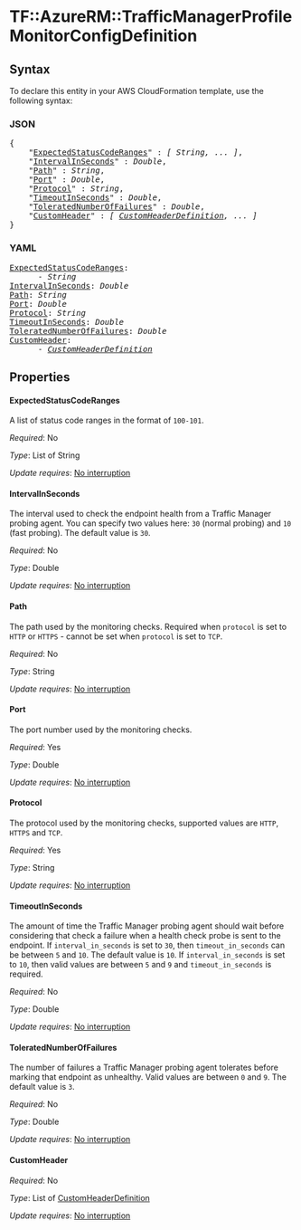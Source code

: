 # TF::AzureRM::TrafficManagerProfile MonitorConfigDefinition

## Syntax

To declare this entity in your AWS CloudFormation template, use the following syntax:

### JSON

<pre>
{
    "<a href="#expectedstatuscoderanges" title="ExpectedStatusCodeRanges">ExpectedStatusCodeRanges</a>" : <i>[ String, ... ]</i>,
    "<a href="#intervalinseconds" title="IntervalInSeconds">IntervalInSeconds</a>" : <i>Double</i>,
    "<a href="#path" title="Path">Path</a>" : <i>String</i>,
    "<a href="#port" title="Port">Port</a>" : <i>Double</i>,
    "<a href="#protocol" title="Protocol">Protocol</a>" : <i>String</i>,
    "<a href="#timeoutinseconds" title="TimeoutInSeconds">TimeoutInSeconds</a>" : <i>Double</i>,
    "<a href="#toleratednumberoffailures" title="ToleratedNumberOfFailures">ToleratedNumberOfFailures</a>" : <i>Double</i>,
    "<a href="#customheader" title="CustomHeader">CustomHeader</a>" : <i>[ <a href="customheaderdefinition.md">CustomHeaderDefinition</a>, ... ]</i>
}
</pre>

### YAML

<pre>
<a href="#expectedstatuscoderanges" title="ExpectedStatusCodeRanges">ExpectedStatusCodeRanges</a>: <i>
      - String</i>
<a href="#intervalinseconds" title="IntervalInSeconds">IntervalInSeconds</a>: <i>Double</i>
<a href="#path" title="Path">Path</a>: <i>String</i>
<a href="#port" title="Port">Port</a>: <i>Double</i>
<a href="#protocol" title="Protocol">Protocol</a>: <i>String</i>
<a href="#timeoutinseconds" title="TimeoutInSeconds">TimeoutInSeconds</a>: <i>Double</i>
<a href="#toleratednumberoffailures" title="ToleratedNumberOfFailures">ToleratedNumberOfFailures</a>: <i>Double</i>
<a href="#customheader" title="CustomHeader">CustomHeader</a>: <i>
      - <a href="customheaderdefinition.md">CustomHeaderDefinition</a></i>
</pre>

## Properties

#### ExpectedStatusCodeRanges

A list of status code ranges in the format of `100-101`.

_Required_: No

_Type_: List of String

_Update requires_: [No interruption](https://docs.aws.amazon.com/AWSCloudFormation/latest/UserGuide/using-cfn-updating-stacks-update-behaviors.html#update-no-interrupt)

#### IntervalInSeconds

The interval used to check the endpoint health from a Traffic Manager probing agent. You can specify two values here: `30` (normal probing) and `10` (fast probing). The default value is `30`.

_Required_: No

_Type_: Double

_Update requires_: [No interruption](https://docs.aws.amazon.com/AWSCloudFormation/latest/UserGuide/using-cfn-updating-stacks-update-behaviors.html#update-no-interrupt)

#### Path

The path used by the monitoring checks. Required when `protocol` is set to `HTTP` or `HTTPS` - cannot be set when `protocol` is set to `TCP`.

_Required_: No

_Type_: String

_Update requires_: [No interruption](https://docs.aws.amazon.com/AWSCloudFormation/latest/UserGuide/using-cfn-updating-stacks-update-behaviors.html#update-no-interrupt)

#### Port

The port number used by the monitoring checks.

_Required_: Yes

_Type_: Double

_Update requires_: [No interruption](https://docs.aws.amazon.com/AWSCloudFormation/latest/UserGuide/using-cfn-updating-stacks-update-behaviors.html#update-no-interrupt)

#### Protocol

The protocol used by the monitoring checks, supported values are `HTTP`, `HTTPS` and `TCP`.

_Required_: Yes

_Type_: String

_Update requires_: [No interruption](https://docs.aws.amazon.com/AWSCloudFormation/latest/UserGuide/using-cfn-updating-stacks-update-behaviors.html#update-no-interrupt)

#### TimeoutInSeconds

The amount of time the Traffic Manager probing agent should wait before considering that check a failure when a health check probe is sent to the endpoint. If `interval_in_seconds` is set to `30`, then `timeout_in_seconds` can be between `5` and `10`. The default value is `10`. If `interval_in_seconds` is set to `10`, then valid values are between `5` and `9` and `timeout_in_seconds` is required.

_Required_: No

_Type_: Double

_Update requires_: [No interruption](https://docs.aws.amazon.com/AWSCloudFormation/latest/UserGuide/using-cfn-updating-stacks-update-behaviors.html#update-no-interrupt)

#### ToleratedNumberOfFailures

The number of failures a Traffic Manager probing agent tolerates before marking that endpoint as unhealthy. Valid values are between `0` and `9`. The default value is `3`.

_Required_: No

_Type_: Double

_Update requires_: [No interruption](https://docs.aws.amazon.com/AWSCloudFormation/latest/UserGuide/using-cfn-updating-stacks-update-behaviors.html#update-no-interrupt)

#### CustomHeader

_Required_: No

_Type_: List of <a href="customheaderdefinition.md">CustomHeaderDefinition</a>

_Update requires_: [No interruption](https://docs.aws.amazon.com/AWSCloudFormation/latest/UserGuide/using-cfn-updating-stacks-update-behaviors.html#update-no-interrupt)

